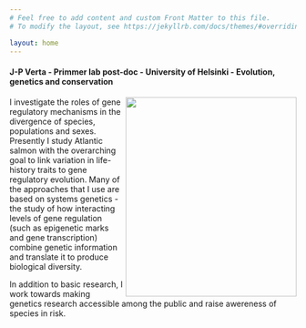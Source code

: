 ```yaml
---
# Feel free to add content and custom Front Matter to this file.
# To modify the layout, see https://jekyllrb.com/docs/themes/#overriding-theme-defaults

layout: home
---
```


#### J-P Verta - Primmer lab post-doc - University of Helsinki - Evolution, genetics and conservation  

<img align="right" width="300" height="350" src="http://jpverta.github.io/figures/shakingHandsWithSalmon.jpg">

I investigate the roles of gene regulatory mechanisms in the divergence of species, populations and sexes. Presently I study Atlantic salmon with the overarching goal to link variation in life-history traits to gene regulatory evolution. Many of the approaches that I use are based on systems genetics - the study of how interacting levels of gene regulation (such as epigenetic marks and gene transcription) combine genetic information and translate it to produce biological diversity.

In addition to basic research, I work towards making genetics research accessible among the public and raise awereness of species in risk.


